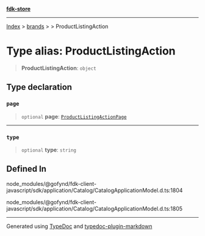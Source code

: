 [**fdk-store**](../../../README.md)
***

[Index](../../../API.md) > [brands](../../README.md) > [<internal>](../README.md) > ProductListingAction

# Type alias: ProductListingAction

> **ProductListingAction**: `object`

## Type declaration

### `page`

> `optional` **page**: [`ProductListingActionPage`](type-alias.ProductListingActionPage.md)

***

### `type`

> `optional` **type**: `string`

## Defined In

node\_modules/@gofynd/fdk-client-javascript/sdk/application/Catalog/CatalogApplicationModel.d.ts:1804

node\_modules/@gofynd/fdk-client-javascript/sdk/application/Catalog/CatalogApplicationModel.d.ts:1805

***
Generated using [TypeDoc](https://typedoc.org/) and [typedoc-plugin-markdown](https://www.npmjs.com/package/typedoc-plugin-markdown)
